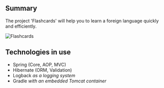 Summary
---
The project 'Flashcards' will help you to learn a foreign language quickly and efficiently.

![Flashcards](http://i.stack.imgur.com/jv5Kk.png)

Technologies in use
---
* Spring (Core, AOP, MVC)
* Hibernate (ORM, Validation)
* Logback *as a logging system*
* Gradle *with an embedded Tomcat container*